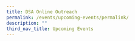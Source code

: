 ```yaml
---
title: DSA Online Outreach
permalink: /events/upcoming-events/permalink/
description: ""
third_nav_title: Upcoming Events
---
```

